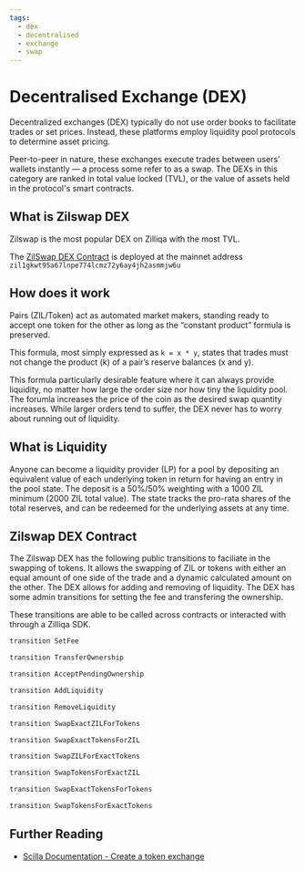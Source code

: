 ```yaml
---
tags:
  - dex
  - decentralised
  - exchange
  - swap
---
```


# Decentralised Exchange (DEX)

Decentralized exchanges (DEX) typically do not use order books to facilitate trades or set prices. Instead, these platforms employ liquidity pool protocols to determine asset pricing.

Peer-to-peer in nature, these exchanges execute trades between users’ wallets instantly — a process some refer to as a swap. The DEXs in this category are ranked in total value locked (TVL), or the value of assets held in the protocol's smart contracts.

## What is Zilswap DEX

Zilswap is the most popular DEX on Zilliqa with the most TVL.

The [ZilSwap DEX Contract](https://viewblock.io/zilliqa/address/zil1gkwt95a67lnpe774lcmz72y6ay4jh2asmmjw6u?tab=code) is deployed at the mainnet address ```zil1gkwt95a67lnpe774lcmz72y6ay4jh2asmmjw6u```

## How does it work

Pairs (ZIL/Token) act as automated market makers, standing ready to accept one token for the other as long as the “constant product” formula is preserved.

This formula, most simply expressed as ```k = x * y```, states that trades must not change the product (k) of a pair’s reserve balances (x and y).

This formula particularly desirable feature where it can always provide liquidity, no matter how large the order size nor how tiny the liquidity pool. The forumla increases the price of the coin as the desired swap quantity increases. While larger orders tend to suffer, the DEX never has to worry about running out of liquidity.

## What is Liquidity

Anyone can become a liquidity provider (LP) for a pool by depositing an equivalent value of each underlying token in return for having an entry in the pool state. The deposit is a 50%/50% weighting with a 1000 ZIL minimum (2000 ZIL total value). The state tracks the pro-rata shares of the total reserves, and can be redeemed for the underlying assets at any time.

## Zilswap DEX Contract

The Zilswap DEX has the following public transitions to faciliate in the swapping of tokens. It allows the swapping of ZIL or tokens with either an equal amount of one side of the trade and a dynamic calculated amount on the other. The DEX allows for adding and removing of liquidity. The DEX has some admin transitions for setting the fee and transfering the ownership.

These transitions are able to be called across contracts or interacted with through a Zilliqa SDK.

```ocaml
transition SetFee

transition TransferOwnership

transition AcceptPendingOwnership

transition AddLiquidity

transition RemoveLiquidity

transition SwapExactZILForTokens

transition SwapExactTokensForZIL

transition SwapZILForExactTokens

transition SwapTokensForExactZIL

transition SwapExactTokensForTokens

transition SwapTokensForExactTokens
```

## Further Reading

* [Scilla Documentation - Create a token exchange](https://scilla.readthedocs.io/en/latest/scilla-by-example.html?highlight=list#exchange-specification)
